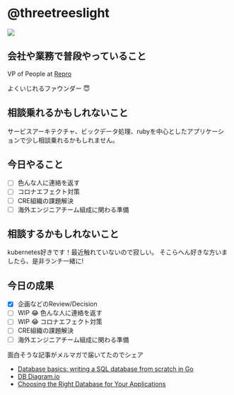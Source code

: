 # @threetreeslight

![](https://avatars3.githubusercontent.com/u/1057490?s=100&v=4)

## 会社や業務で普段やっていること

VP of People at [Repro](https://repro.io)

よくいじれるファウンダー :innocent:

## 相談乗れるかもしれないこと

サービスアーキテクチャ、ビックデータ処理、rubyを中心としたアプリケーションで少し相談乗れるかもしれません。

## 今日やること

- [ ] 色んな人に連絡を返す
- [ ] コロナエフェクト対策
- [ ] CRE組織の課題解決
- [ ] 海外エンジニアチーム組成に関わる準備

## 相談するかもしれないこと

kubernetes好きです！最近触れていないので寂しい。
そこらへん好きな方いましたら、是非ランチ一緒に!

## 今日の成果

- [x] 企画などのReview/Decision
- [ ] WIP :joy: 色んな人に連絡を返す
- [ ] WIP :joy: コロナエフェクト対策
- [ ] CRE組織の課題解決
- [ ] 海外エンジニアチーム組成に関わる準備

面白そうな記事がメルマガで届いてたのでシェア

- [Database basics: writing a SQL database from scratch in Go](http://notes.eatonphil.com/database-basics.html)
- [DB Diagram.io](https://dbdiagram.io/)
- [Choosing the Right Database for Your Applications](https://pingcap.com/success-stories/choosing-right-database-for-your-applications/)


